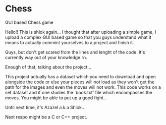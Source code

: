 # Chess
GUI based Chess game 

Hello!!
This is shlok again... I thought that after uploading a simple game, I upload a complex GUI based game so that you guys understand what it means to actually commint yourselves to a project and finish it.

Guys, but don't get scared from the lines and lenght of the code. It's currently way out of your knowledge rn.

Enough of that, talking about the project...

This project actually has a dataset which you need to download and open alongside the code or else your pieces will not load as they won't get the path for the images and even the moves will not work.
This code works on a set dataset and if one studies the 'book.txt' file which encompasses the moves. You might be able to put up a good fight..

Until next time, it's Azazel a.k.a Shlok..


Next respo might be a C or C++ project.
